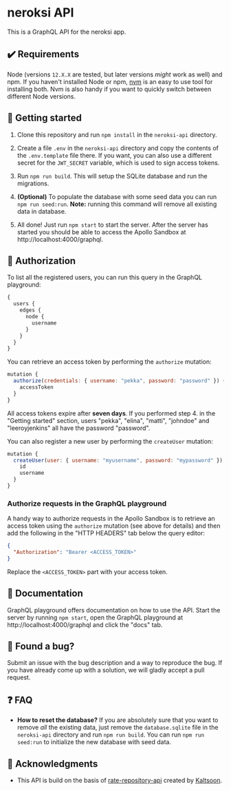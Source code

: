 # neroksi API

This is a GraphQL API for the neroksi app.

## ✔️ Requirements

Node (versions `12.X.X` are tested, but later versions _might_ work as well) and npm. If you haven't installed Node or npm, [nvm](https://github.com/nvm-sh/nvm) is an easy to use tool for installing both. Nvm is also handy if you want to quickly switch between different Node versions.

## 🚀 Getting started

1. Clone this repository and run `npm install` in the `neroksi-api` directory.

2. Create a file `.env` in the `neroksi-api` directory and copy the contents of the `.env.template` file there. If you want, you can also use a different secret for the `JWT_SECRET` variable, which is used to sign access tokens.

3. Run `npm run build`. This will setup the SQLite database and run the migrations.

4. **(Optional)** To populate the database with some seed data you can run `npm run seed:run`. **Note:** running this command will remove all existing data in database.

5. All done! Just run `npm start` to start the server. After the server has started you should be able to access the Apollo Sandbox at http://localhost:4000/graphql.

## 🔑 Authorization

To list all the registered users, you can run this query in the GraphQL playground:

```javascript
{
  users {
    edges {
      node {
        username
      }
    }
  }
}
```

You can retrieve an access token by performing the `authorize` mutation:

```javascript
mutation {
  authorize(credentials: { username: "pekka", password: "password" }) {
    accessToken
  }
}
```

All access tokens expire after **seven days**. If you performed step 4. in the "Getting started" section, users "pekka", "elina", "matti", "johndoe" and "leeroyjenkins" all have the password "password".

You can also register a new user by performing the `createUser` mutation:

```javascript
mutation {
  createUser(user: { username: "myusername", password: "mypassword" }) {
    id
    username
  }
}
```

### Authorize requests in the GraphQL playground

A handy way to authorize requests in the Apollo Sandbox is to retrieve an access token using the `authorize` mutation (see above for details) and then add the following in the "HTTP HEADERS" tab below the query editor:

```json
{
  "Authorization": "Bearer <ACCESS_TOKEN>"
}
```

Replace the `<ACCESS_TOKEN>` part with your access token.

## 📖 Documentation

GraphQL playground offers documentation on how to use the API. Start the server by running `npm start`, open the GraphQL playground at http://localhost:4000/graphql and click the "docs" tab.

## 🐛 Found a bug?

Submit an issue with the bug description and a way to reproduce the bug. If you have already come up with a solution, we will gladly accept a pull request.

## ❓ FAQ

- **How to reset the database?** If you are absolutely sure that you want to remove _all_ the existing data, just remove the `database.sqlite` file in the `neroksi-api` directory and run `npm run build`. You can run `npm run seed:run` to initialize the new database with seed data.

## 🙌 Acknowledgments

- This API is build on the basis of [rate-repository-api](https://github.com/Kaltsoon/rate-repository-api) created by [Kaltsoon](https://github.com/Kaltsoon).
